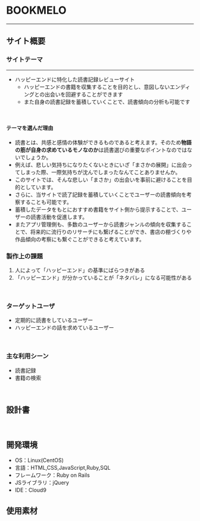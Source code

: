 # BOOKMELO
* * *
## サイト概要
### サイトテーマ
------------
* ハッピーエンドに特化した読書記録レビューサイト
  * ハッピーエンドの書籍を収集することを目的とし、意図しないエンディングとの出会いを回避することができます
  * また自身の読書記録を蓄積していくことで、読書傾向の分析も可能です

<!--何を『目的』とし、どのような『分類』なのかを簡潔に書く-->
​
#### テーマを選んだ理由
* 読書とは、共感と感情の体験ができるものであると考えます。そのため**物語の筋が自身の求めているモノなのか**は読書選びの重要なポイントなのではないでしょうか。
* 例えば、悲しい気持ちになりたくないときにいざ「まさかの展開」に出会ってしまった際、一際気持ちが沈んでしまったなんてことありませんか。
* このサイトでは、そんな悲しい「まさか」の出会いを事前に避けることを目的としています。
* さらに、当サイトで読了記録を蓄積していくことでユーザーの読書傾向を考察することも可能です。
* 蓄積したデータをもとにおすすめ書籍をサイト側から提示することで、ユーザーの読書活動を促進します。
* またアプリ管理側も、多数のユーザーから読書ジャンルの傾向を収集することで、将来的に流行りのリサーチにも繋げることができ、書店の棚づくりや作品傾向の考察にも繋ぐことができると考えています。
 
### 製作上の課題
1. 人によって「ハッピーエンド」の基準にばらつきがある
2. 「ハッピーエンド」が分かっていることが「ネタバレ」になる可能性がある

<!--なぜこのようなテーマにしたかを説明する-->
​
### ターゲットユーザ
* 定期的に読書をしているユーザー
* ハッピーエンドの話を求めているユーザー
<!--誰に使ってもらうかを具体的に記載する-->
​
### 主な利用シーン
* 読書記録
* 書籍の検索
<!--どのような時に使うのかの状況を記載すること-->
​
## 設計書
<!--テーマを設定・提出する時点では不要です-->
​
## 開発環境
- OS：Linux(CentOS)
- 言語：HTML,CSS,JavaScript,Ruby,SQL
- フレームワーク：Ruby on Rails
- JSライブラリ：jQuery
- IDE：Cloud9
​
## 使用素材
<!--- 外部サービスの画像素材・音声素材を使用した場合は、必ずサービス名とURLを明記してください。-->
<!--- アプリケーションの実装に使用したgem/bootstrapのリファレンスなどの記載は不要です。-->
<!--- 使用しない場合は、使用素材の項目をREADMEから削除してください。-->
<!--折りたたむ-->